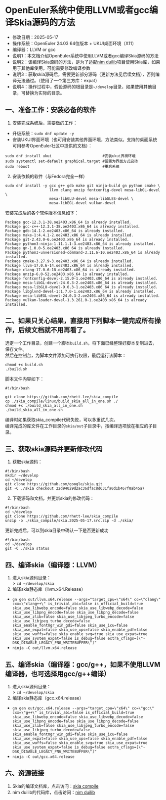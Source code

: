 # OpenEuler系统中使用LLVM或者gcc编译Skia源码的方法 - 修改日期：2025-05-17 - 操作系统：OpenEuler 24.03 64位版本 + UKUI桌面环境（X11） - 编译器：LLVM or gcc - 说明1：本文档介绍OpenEuler系统中使用LLVM或者gcc编译Skia源码的方法 - 说明2：该编译Skia源码的方法，是为了适配[nim duilib](https://github.com/rhett-lee/nim_duilib)项目使用Skia库，如果用于其他库使用，可能需要修改编译参数 - 说明3：获取skia源码后，需要更新部分源码（更新方法见后续文档），否则编译无法通过。（使用了一个第三方库：expat） - 说明4：操作过程中，假设源码的根目录是`~/develop`目录，如果使用其他目录，可替换为实际的目录。## 一、准备工作：安装必备的软件1. 安装完成系统后，需要做的工作：    - 升级系统：`sudo dnf update -y`    - 安装UKUI界面环境（也可用安装其他界面环境，方法类似。支持的桌面系统可用参考OpenEuler社区中提供的文档）：    ```sudo dnf install ukui                       #安装ukui界面环境sudo systemctl set-default graphical.target #设置为界面方式启动  sudo reboot                                 #重启系统```2. 安装依赖的软件（与Fedora完全一样）```sudo dnf install -y gcc g++ gdb make git ninja-build gn python cmake \                    llvm clang unzip fontconfig-devel mesa-libGL-devel \                    mesa-libGLU-devel mesa-libGLES-devel \                    mesa-libEGL-devel vulkan-devel ```安装完成后的各个软件版本信息如下：```Package gcc-12.3.1-38.oe2403.x86_64 is already installed.Package gcc-c++-12.3.1-38.oe2403.x86_64 is already installed.Package gdb-14.1-2.oe2403.x86_64 is already installed.Package make-1:4.4.1-2.oe2403.x86_64 is already installed.Package git-2.43.0-6.oe2403.x86_64 is already installed.Package python3-ninja-1.11.1.1-3.oe2403.x86_64 is already installed.Package gn-1.0.0-5.oe2403.x86_64 is already installed.Package python3-unversioned-command-3.11.6-10.oe2403.x86_64 is already installed.Package cmake-3.27.9-3.oe2403.x86_64 is already installed.Package llvm-17.0.6-14.oe2403.x86_64 is already installed.Package clang-17.0.6-18.oe2403.x86_64 is already installed.Package unzip-6.0-52.oe2403.x86_64 is already installed.Package fontconfig-devel-2.15.0-1.oe2403.x86_64 is already installed.Package mesa-libGL-devel-24.0.3-2.oe2403.x86_64 is already installed.Package mesa-libGLU-devel-9.0.3-1.oe2403.x86_64 is already installed.Package libglvnd-devel-1:1.7.0-1.oe2403.x86_64 is already installed.Package mesa-libEGL-devel-24.0.3-2.oe2403.x86_64 is already installed.Package vulkan-loader-devel-1.3.261.0-1.oe2403.x86_64 is already installed.```## 二、如果只关心结果，直接用下列脚本一键完成所有操作，后续文档就不用再看了。选定一个工作目录，创建一个脚本`build.sh`，将下面已经整理好脚本复制进去，保存文件。    然后在控制台，为脚本文件添加可执行权限，最后运行该脚本： ```chmod +x build.sh./build.sh```脚本文件内容如下：    ```#!/bin/bashgit clone https://github.com/rhett-lee/skia_compilecp ./skia_compile/linux/build_skia_all_in_one.sh ./chmod +x ./build_skia_all_in_one.sh./build_skia_all_in_one.sh```编译时如果获取skia_compile代码失败，可以多重试几次。    编译完成的库文件在工作目录的`skia/out`子目录中，按编译选项放在相应的子目录。    ## 三、获取skia源码并更新修改代码1. 获取skia源码：    ```#!/bin/bashmkdir ~/develop  cd ~/developgit clone https://github.com/google/skia.gitgit -C ./skia checkout 22d94029d2ac36dfac8d631fa0d1b467f0ab45a7```2. 下载源码和文档，并更新skia的修改代码：    ```#!/bin/bashcd ~/developgit clone https://github.com/rhett-lee/skia_compileunzip -o ./skia_compile/skia.2025-05-17.src.zip -d ./skia/``` 更新完成后，可以到skia目录中确认一下是否更新成功```#!/bin/bashcd ~/developgit -C ./skia status``` ## 四、编译skia（编译器：LLVM）1. 进入skia源码目录：    \> `cd ~/develop/skia`2. 编译skia静态库（llvm.x64.Release） - `gn gen out/llvm.x64.release --args="target_cpu=\"x64\" cc=\"clang\" cxx=\"clang++\" is_trivial_abi=false is_official_build=true skia_use_libwebp_encode=false skia_use_libwebp_decode=false skia_use_libpng_encode=false skia_use_libpng_decode=false skia_use_zlib=false skia_use_libjpeg_turbo_encode=false skia_use_libjpeg_turbo_decode=false skia_enable_fontmgr_win_gdi=false skia_use_icu=false skia_use_expat=false skia_use_xps=false skia_enable_pdf=false skia_use_wuffs=false skia_enable_svg=true skia_use_expat=true skia_use_system_expat=false is_debug=false extra_cflags=[\"-DSK_DISABLE_LEGACY_PNG_WRITEBUFFER\"]"`     - `ninja -C out/llvm.x64.release` ## 五、编译skia（编译器：gcc/g++，如果不使用LLVM编译器，也可选择用gcc/g++编译）1. 进入skia源码目录：    \> `cd ~/develop/skia`2. 编译skia静态库（gcc.x64.release） - `gn gen out/gcc.x64.release --args="target_cpu=\"x64\" cc=\"gcc\" cxx=\"g++\" is_trivial_abi=false is_official_build=true skia_use_libwebp_encode=false skia_use_libwebp_decode=false skia_use_libpng_encode=false skia_use_libpng_decode=false skia_use_zlib=false skia_use_libjpeg_turbo_encode=false skia_use_libjpeg_turbo_decode=false skia_enable_fontmgr_win_gdi=false skia_use_icu=false skia_use_expat=false skia_use_xps=false skia_enable_pdf=false skia_use_wuffs=false skia_enable_svg=true skia_use_expat=true skia_use_system_expat=false is_debug=false extra_cflags=[\"-DSK_DISABLE_LEGACY_PNG_WRITEBUFFER\"]"`     - `ninja -C out/gcc.x64.release`## 六、资源链接1. Skia的编译文档库，点击访问：[skia compile](https://github.com/rhett-lee/skia_compile) 2. nim duilib的代码库，点击访问：[nim duilib](https://github.com/rhett-lee/nim_duilib) 